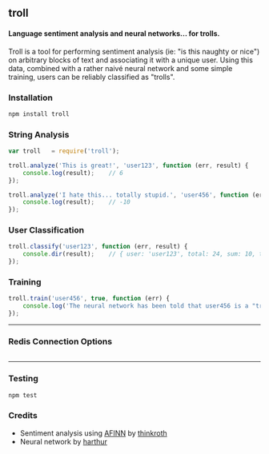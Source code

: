 ## troll
#### Language sentiment analysis and neural networks... for trolls.

Troll is a tool for performing sentiment analysis (ie: "is this naughty or nice") on arbitrary blocks of text and associating it with a unique user. Using this data, combined with a rather naivé neural network and some simple training, users can be reliably classified as "trolls".

### Installation
```bash
npm install troll
```

### String Analysis
```javascript
var troll   = require('troll');

troll.analyze('This is great!', 'user123', function (err, result) {
    console.log(result);    // 6
});

troll.analyze('I hate this... totally stupid.', 'user456', function (err, result) {
    console.log(result);    // -10 
});
```

### User Classification
```javascript
troll.classify('user123', function (err, result) {
    console.dir(result);    // { user: 'user123', total: 24, sum: 10, troll: false }
});
```

### Training
```javascript
troll.train('user456', true, function (err) {
    console.log('The neural network has been told that user456 is a "troll"'); 
});
```

---

### Redis Connection Options
```javascript

```

---

### Testing
```bash
npm test
```

### Credits
- Sentiment analysis using [AFINN](http://www2.imm.dtu.dk/pubdb/views/publication_details.php?id=6010) by [thinkroth](https://github.com/thinkroth)
- Neural network by [harthur](https://github.com/harthur)